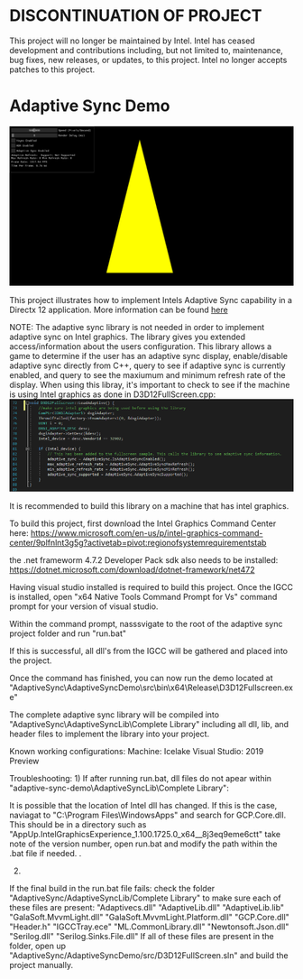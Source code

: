 # DISCONTINUATION OF PROJECT #
This project will no longer be maintained by Intel.
Intel has ceased development and contributions including, but not limited to, maintenance, bug fixes, new releases, or updates, to this project.
Intel no longer accepts patches to this project.
# Adaptive Sync Demo
![Adaptive Sync GUI](image.PNG)

This project illustrates how to implement Intels Adaptive Sync capability in a Directx 12 application. More information can be found [here](https://software.intel.com/en-us/articles/enabling-intel-adaptive-sync-with-11th-generation-intel-processor-graphics-and-microsoft)

NOTE: The adaptive sync library is not needed in order to implement adaptive sync on Intel graphics. The library gives you extended access/information about the users configuration. This library allows a game to determine if the user has an adaptive sync display, enable/disable adaptive sync directly from C++, query to see if adaptive sync is currently enabled, and query to see the maxiumum and minimum refresh rate of the display. When using this libray, it's important to check to see if the machine is using Intel graphics as done in D3D12FullScreen.cpp:
![Adaptive Sync GUI](CheckIntel.PNG)

It is recommended to build this library on a machine that has intel graphics.

To build this project, first download the Intel Graphics Command Center here:
https://www.microsoft.com/en-us/p/intel-graphics-command-center/9plfnlnt3g5g?activetab=pivot:regionofsystemrequirementstab

the .net frameworm 4.7.2 Developer Pack sdk also needs to be installed: https://dotnet.microsoft.com/download/dotnet-framework/net472

Having visual studio installed is required to build this project. Once the IGCC is installed, open "x64 Native Tools Command Prompt for Vs" command prompt for your version of visual studio.

Within the command prompt, nasssvigate to the root of the adaptive sync project folder and run "run.bat"

If this is successful, all dll's from the IGCC will be gathered and placed into the project. 

Once the command has finished, you can now run the demo located at "AdaptiveSync\AdaptiveSyncDemo\src\bin\x64\Release\D3D12Fullscreen.exe"

The complete adaptive sync library will be compiled into "AdaptiveSync\AdaptiveSyncLib\Complete Library" including all dll, lib, and header files to implement the library into your project.


Known working configurations:
Machine: Icelake
Visual Studio: 2019 Preview 



Troubleshooting:
1)
If after running run.bat, dll files do not apear within "adaptive-sync-demo\AdaptiveSyncLib\Complete Library":

It is possible that the location of Intel dll has changed. If this is the case, naviagat to "C:\Program Files\WindowsApps\" and search for GCP.Core.dll. This should be in a directory such as "AppUp.IntelGraphicsExperience_1.100.1725.0_x64__8j3eq9eme6ctt\" take note of the version number, open run.bat and modify the path within the .bat file if needed.
.

2)
If the final build in the run.bat file fails:
check the folder "AdaptiveSync/AdaptiveSyncLib/Complete Library" to make sure each of these files are present:
"Adaptivecs.dll"
"AdaptiveLib.dll"
"AdaptiveLib.lib"
"GalaSoft.MvvmLight.dll"
"GalaSoft.MvvmLight.Platform.dll"
"GCP.Core.dll"
"Header.h"
"IGCCTray.ece"
"ML.CommonLibrary.dll"
"Newtonsoft.Json.dll"
"Serilog.dll"
"Serilog.Sinks.File.dll"
If all of these files are present in the folder, open up "AdaptiveSync/AdaptiveSyncDemo/src/D3D12FullScreen.sln" and build the project manually.

